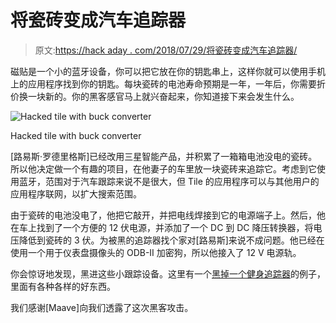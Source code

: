 # 将瓷砖变成汽车追踪器

> 原文:[https://hack aday . com/2018/07/29/将瓷砖变成汽车追踪器/](https://hackaday.com/2018/07/29/turning-a-tile-into-a-car-tracker/)

磁贴是一个小的蓝牙设备，你可以把它放在你的钥匙串上，这样你就可以使用手机上的应用程序找到你的钥匙。每块瓷砖的电池寿命预期是一年，一年后，你需要折价换一块新的。你的黑客感官马上就兴奋起来，你知道接下来会发生什么。

![Hacked tile with buck converter](../Images/ce9e914255bedc62211c41b2d180e572.png)

Hacked tile with buck converter

[路易斯·罗德里格斯]已经改用三星智能产品，并积累了一箱箱电池没电的瓷砖。所以他决定做一个有趣的项目，在他妻子的车里放一块瓷砖来追踪它。考虑到它使用蓝牙，范围对于汽车跟踪来说不是很大，但 Tile 的应用程序可以与其他用户的应用程序联网，以扩大搜索范围。

由于瓷砖的电池没电了，他把它敲开，并把电线焊接到它的电源端子上。然后，他在车上找到了一个方便的 12 伏电源，并添加了一个 DC 到 DC 降压转换器，将电压降低到瓷砖的 3 伏。为被黑的追踪器找个家对[路易斯]来说不成问题。他已经在使用一个用于仪表盘摄像头的 ODB-II 加密狗，所以他接入了 12 V 电源轨。

你会惊讶地发现，黑进这些小跟踪设备。这里有一个[黑掉一个健身追踪器](https://hackaday.com/2018/05/29/hacking-a-fitness-tracker/)的例子，里面有各种各样的好东西。

我们感谢[Maave]向我们透露了这次黑客攻击。